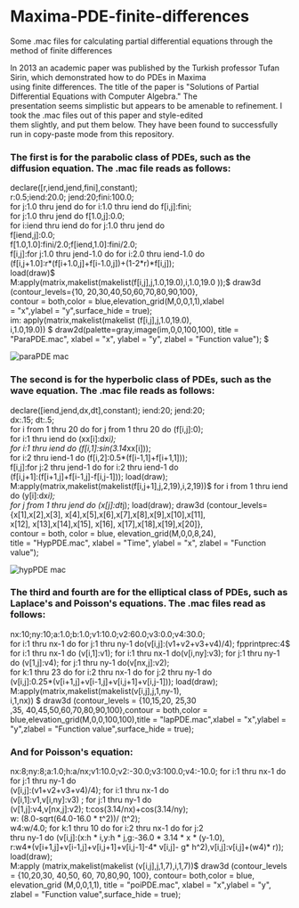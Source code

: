 # Maxima-PDE-finite-differences
Some .mac files for calculating partial differential equations through the method of finite differences  

In 2013 an academic paper was published by the Turkish professor Tufan Sirin, which demonstrated how to do PDEs in Maxima  
using finite differences. The title of the paper is "Solutions of Partial Differential Equations with Computer Algebra." The   
presentation seems simplistic but appears to be amenable to refinement. I took the .mac files out of this paper and style-edited  
them slightly, and put them below. They have been found to successfully run in copy-paste mode from this repository.  
  
    

### The first is for the parabolic class of PDEs, such as the diffusion equation. The .mac file reads as follows:  
  
declare([r,iend,jend,fini],constant);  
 r:0.5;iend:20.0;
jend:20;fini:100.0;  
 for j:1.0 thru jend do for i:1.0 thru iend do f[i,j]:fini;  
 for j:1.0 thru jend do f[1.0,j]:0.0;  
 for i:iend thru iend do for j:1.0 thru jend do  
f[iend,j]:0.0;  
 f[1.0,1.0]:fini/2.0;f[iend,1.0]:fini/2.0;  
 f[i,j]:for j:1.0 thru jend-1.0 do for i:2.0 thru iend-1.0 do  
(f[i,j+1.0]:r*(f[i+1.0,j]+f[i-1.0,j])+(1-2*r)*f[i,j]);  
 load(draw)$  
M:apply(matrix,makelist(makelist(f[i,j],j,1.0,19.0),i,1.0,19.0 ));$
draw3d (contour_levels={10, 20,30,40,50,60,70,80,90,100},  
contour = both,color = blue,elevation_grid(M,0,0,1,1),xlabel  
= "x",ylabel = "y",surface_hide = true);  
im: apply(matrix,makelist(makelist (f[i,j],j,1.0,19.0),  
i,1.0,19.0)) $ 
draw2d(palette=gray,image(im,0,0,100,100),
title = "ParaPDE.mac", xlabel = "x", ylabel = "y", zlabel = "Function  value"); $  
  

![paraPDE mac](https://user-images.githubusercontent.com/29483443/187046014-8cb278e0-4a29-4452-8515-2b48f4baa192.svg)




### The second is for the hyperbolic class of PDEs, such as the wave equation. The .mac file reads as follows:  

 declare([iend,jend,dx,dt],constant); iend:20; jend:20;  
 dx:.15; dt:.5;  
 for i from 1 thru 20 do for j from 1 thru 20 do (f[i,j]:0);  
 for i:1 thru iend do (xx[i]:dx*i);  
 for i:1 thru iend do (f[i,1]:sin(3.14*xx[i]));  
 for i:2 thru iend-1 do (f[i,2]:0.5*(f[i-1,1]+f[i+1,1]));  
 f[i,j]:for j:2 thru jend-1 do for i:2 thru iend-1 do  
(f[i,j+1]:(f[i+1,j]+f[i-1,j]-f[i,j-1])); 
load(draw);
M:apply(matrix,makelist(makelist(f[i,j+1],j,2,19),i,2,19))$
 for i from 1 thru iend do (y[i]:dx*i);   
 for j from 1 thru jend do (x[j]:dt*j);
load(draw); draw3d (contour_levels=  
{x[1],x[2],x[3], x[4],x[5],x[6],x[7],x[8],x[9],x[10],x[11],  
x[12], x[13],x[14],x[15], x[16], x[17],x[18],x[19],x[20]},  
contour = both, color = blue, elevation_grid(M,0,0,8,24),  
title = "HypPDE.mac", xlabel = "Time", ylabel = "x", zlabel = "Function  value"); 



![hypPDE mac](https://user-images.githubusercontent.com/29483443/187046337-0094b575-94bd-4148-933b-4d6096b5e7aa.svg)

  

  
    
 ### The third and fourth are for the elliptical class of PDEs, such as Laplace's and Poisson's equations. The .mac files read as follows:  
   
     
 nx:10;ny:10;a:1.0;b:1.0;v1:10.0;v2:60.0;v3:0.0;v4:30.0;  
for i:1 thru nx-1 do for j:1 thru ny-1 
do(v[i,j]:(v1+v2+v3+v4)/4); 
fpprintprec:4$  
 for i:1 thru nx-1 do (v[i,1]:v1); 
for i:1 thru nx-1 
do(v[i,ny]:v3); for j:1 thru ny-1 do (v[1,j]:v4); 
for j:1 thru ny-1 do(v[nx,j]:v2);  
 for k:1 thru 23 do for i:2 thru nx-1 do for j:2 thru ny-1 do  
(v[i,j]:0.25*(v[i+1,j]+v[i-1,j]+v[i,j+1]+v[i,j-1])); 
 load(draw);  
M:apply(matrix,makelist(makelist(v[i,j],j,1,ny-1),  
i,1,nx)) $ 
draw3d (contour_levels = {10,15,20, 25,30  
,35, 40,45,50,60,70,80,90,100},contour = both,color =  
blue,elevation_grid(M,0,0,100,100),title = "lapPDE.mac",xlabel = "x",ylabel =  
"y",zlabel = "Function value",surface_hide = true); 
  
    
### And for Poisson's equation:  
   
   
 
nx:8;ny:8;a:1.0;h:a/nx;v1:10.0;v2:-30.0;v3:100.0;v4:-10.0; 
for i:1 thru nx-1 do for j:1 thru ny-1 do  
(v[i,j]:(v1+v2+v3+v4)/4);
for i:1 thru nx-1 do  
(v[i,1]:v1,v[i,ny]:v3) ; 
for j:1 thru ny-1 do  
(v[1,j]:v4,v[nx,j]:v2);
t:cos(3.14/nx)+cos(3.14/ny);  
 w: (8.0-sqrt(64.0-16.0 * t^2))/ (t^2);  
 w4:w/4.0; for k:1 thru 10 do for i:2 thru nx-1 do for j:2  
thru ny-1 do (v[i,j]:(x:h * i,y:h * j,g:-36.0 * 3.14 * x * (y-1.0),  
r:w4*(v[i+1,j]+v[i-1,j]+v[i,j+1]+v[i,j-1]-4* v[i,j]- 
g* h^2),v[i,j]:v[i,j]+(w4)* r));
load(draw);  
 M:apply (matrix,makelist(makelist (v[i,j],j,1,7),i,1,7))$
 draw3d (contour_levels = {10,20,30, 40,50, 60, 
70,80,90, 100}, contour= both,color = blue, elevation_grid 
(M,0,0,1,1), title = "poiPDE.mac", xlabel = "x",ylabel = "y",
zlabel = "Function value",surface_hide = true); 
   
     
 

  

